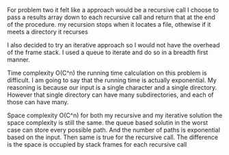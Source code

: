 For problem two it felt like a approach would be a recursive call
I choose to pass a results array down to each recursive call and
return that at the end of the procedure. my recursion stops when
it locates a file, othewise if it meets a directory it recurses

I also decided to try an iterative approach so I would not have the overhead 
of the frame stack. I used a queue to iterate and do so in a breadth first
manner.

Time complexity
O(C^n)
the running time calculation on this problem is difficult. I am going to say
that the running time is actually exponential. My reasoning is because our
input is a single character and a single directory. However that single
directory can have many subdirectories, and each of those can have many.

Space complexity
O(C^n)
for both my recursive and my iterative solution the space complexity is still
the same. the queue based solutin in the worst case can store every possible
path. And the number of paths is exponential based on the input.
Then same is true for the recursive call. The difference is the space is
occupied 
by stack frames for each recursive call



